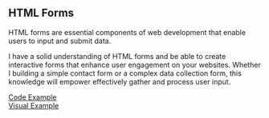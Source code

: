 <h2>HTML Forms</h2>
<p>HTML forms are essential components of web development that enable users to input and submit data.</p>
<p>I have a solid understanding of HTML forms and be able to create interactive forms that enhance user engagement on your websites. Whether I building a simple contact form or a complex data collection form, this knowledge will empower effectively gather and process user input.</p>
</div>
<div style="display: flex; flex-wrap: wrap;">
<a href="https://github.com/LubomirPasko/HTML-CSS/blob/main/16_forms/index.html">Code Example</a>
</div>
<div style="display: flex; flex-wrap: wrap;">
<a href="https://lubomirpasko.github.io/HTML-CSS/16_forms">Visual Example</a>
</div>
